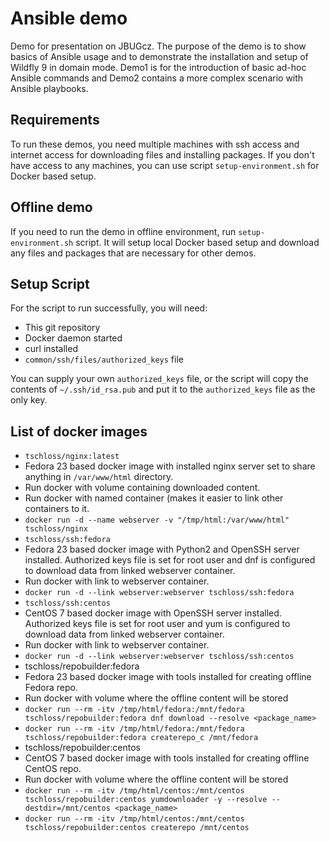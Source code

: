 # Ansible demo
Demo for presentation on JBUGcz. The purpose of the demo is to show basics of Ansible usage and to demonstrate the installation and setup of Wildfly 9 in domain mode. Demo1 is for the introduction of basic ad-hoc Ansible commands and Demo2 contains a more complex scenario with Ansible playbooks.

## Requirements
To run these demos, you need multiple machines with ssh access and internet access for downloading files and installing packages. If you don't have access to any machines, you can use script `setup-environment.sh` for Docker based setup.

## Offline demo
If you need to run the demo in offline environment, run `setup-environment.sh` script. It will setup local Docker based setup and download any files and packages that are necessary for other demos.

## Setup Script
For the script to run successfully, you will need:
* This git repository
* Docker daemon started
* curl installed
* `common/ssh/files/authorized_keys` file

You can supply your own `authorized_keys` file, or the script will copy the contents of `~/.ssh/id_rsa.pub` and put it to the `authorized_keys` file as the only key.

## List of docker images
* `tschloss/nginx:latest`
 * Fedora 23 based docker image with installed nginx server set to share anything in `/var/www/html` directory.
 * Run docker with volume containing downloaded content.
 * Run docker with named container (makes it easier to link other containers to it.
 * `docker run -d --name webserver -v "/tmp/html:/var/www/html" tschloss/nginx`
* `tschloss/ssh:fedora`
 * Fedora 23 based docker image with Python2 and OpenSSH server installed. Authorized keys file is set for root user and dnf is configured to download data from linked webserver container.
 * Run docker with link to webserver container.
 * `docker run -d --link webserver:webserver tschloss/ssh:fedora`
* `tschloss/ssh:centos`
 * CentOS 7 based docker image with OpenSSH server installed. Authorized keys file is set for root user and yum is configured to download data from linked webserver container.
 * Run docker with link to webserver container.
 * `docker run -d --link webserver:webserver tschloss/ssh:centos`
* tschloss/repobuilder:fedora
 * Fedora 23 based docker image with tools installed for creating offline Fedora repo.
 * Run docker with volume where the offline content will be stored
 * `docker run --rm -itv /tmp/html/fedora:/mnt/fedora tschloss/repobuilder:fedora dnf download --resolve <package_name>`
 * `docker run --rm -itv /tmp/html/fedora:/mnt/fedora tschloss/repobuilder:fedora createrepo_c /mnt/fedora`
* tschloss/repobuilder:centos
 * CentOS 7 based docker image with tools installed for creating offline CentOS repo.
 * Run docker with volume where the offline content will be stored
 * `docker run --rm -itv /tmp/html/centos:/mnt/centos tschloss/repobuilder:centos yumdownloader -y --resolve --destdir=/mnt/centos <package_name>`
 * `docker run --rm -itv /tmp/html/centos:/mnt/centos tschloss/repobuilder:centos createrepo /mnt/centos`
